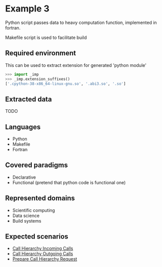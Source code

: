 
# Example 3

Python script passes data to heavy computation function, implemented in fortran.

Makefile script is used to facilitate build

## Required environment

This can be used to extract extension for generated 'python module'
```python
>>> import _imp
>>> _imp.extension_suffixes()
['.cpython-38-x86_64-linux-gnu.so', '.abi3.so', '.so']
```

## Extracted data

TODO

## Languages

- Python
- Makefile
- Fortran

## Covered paradigms

- Declarative
- Functional (pretend that python code is functional one)

## Represented domains

- Scientific computing
- Data science
- Build systems

## Expected scenarios

- [Call Hierarchy Incoming Calls](https://microsoft.github.io/language-server-protocol/specifications/lsp/3.17/specification/#callHierarchy_incomingCalls)
- [Call Hierarchy Outgoing Calls](https://microsoft.github.io/language-server-protocol/specifications/lsp/3.17/specification/#callHierarchy_outgoingCalls)
- [Prepare Call Hierarchy Request](https://microsoft.github.io/language-server-protocol/specifications/lsp/3.17/specification/#textDocument_prepareCallHierarchy)
